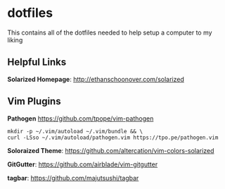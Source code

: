 # dotfiles

This contains all of the dotfiles needed to help setup a computer to my liking

## Helpful Links
**Solarized Homepage**: http://ethanschoonover.com/solarized

## Vim Plugins
**Pathogen**
https://github.com/tpope/vim-pathogen
```
mkdir -p ~/.vim/autoload ~/.vim/bundle && \
curl -LSso ~/.vim/autoload/pathogen.vim https://tpo.pe/pathogen.vim
```

**Soloraized Theme**:
https://github.com/altercation/vim-colors-solarized

**GitGutter**:
https://github.com/airblade/vim-gitgutter

**tagbar**:
https://github.com/majutsushi/tagbar




